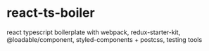 # react-ts-boiler

react typescript boilerplate with webpack, redux-starter-kit, @loadable/component, styled-components + postcss, testing tools
